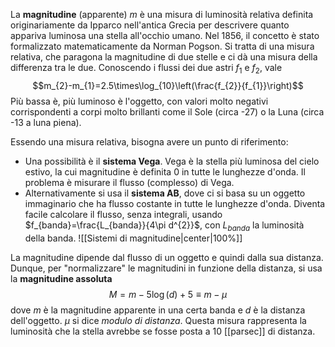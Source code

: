 La **magnitudine** (apparente) $m$ è una misura di luminosità relativa definita originariamente da Ipparco nell'antica Grecia per descrivere quanto appariva luminosa una stella all'occhio umano. Nel 1856, il concetto è stato formalizzato matematicamente da Norman Pogson. Si tratta di una misura relativa, che paragona la magnitudine di due stelle e ci dà una misura della differenza tra le due. Conoscendo i flussi dei due astri $f_{1}$ e $f_{2}$, vale
$$m_{2}-m_{1}=2.5\times\log_{10}\left(\frac{f_{2}}{f_{1}}\right)$$
Più bassa è, più luminoso è l'oggetto, con valori molto negativi corrispondenti a corpi molto brillanti come il Sole (circa -27) o la Luna (circa -13 a luna piena).

Essendo una misura relativa, bisogna avere un punto di riferimento:
- Una possibilità è il **sistema Vega**. Vega è la stella più luminosa del cielo estivo, la cui magnitudine è definita 0 in tutte le lunghezze d'onda. Il problema è misurare il flusso (complesso) di Vega.
- Alternativamente si usa il **sistema AB**, dove ci si basa su un oggetto immaginario che ha flusso costante in tutte le lunghezze d'onda. Diventa facile calcolare il flusso, senza integrali, usando $f_{banda}=\frac{L_{banda}}{4\pi d^{2}}$, con $L_{banda}$ la luminosità della banda.
![[Sistemi di magnitudine|center|100%]]

La magnitudine dipende dal flusso di un oggetto e quindi dalla sua distanza. Dunque, per "normalizzare" le magnitudini in funzione della distanza, si usa la **magnitudine assoluta**
$$M=m-5\log(d)+5\equiv m-\mu$$
dove $m$ è la magnitudine apparente in una certa banda e $d$ è la distanza dell'oggetto. $\mu$ si dice *modulo di distanza*. Questa misura rappresenta la luminosità che la stella avrebbe se fosse posta a 10 [[parsec]] di distanza.